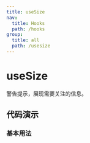 ```yaml
---
title: useSize
nav:
  title: Hooks
  path: /hooks
group:
  title: all
  path: /usesize
---
```


# useSize

警告提示，展现需要关注的信息。

## 代码演示

### 基本用法

<code src="./demo/basic.tsx"></code>